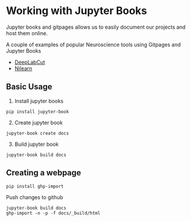 # Working with Jupyter Books
Jupyter books and gitpages allows us to easily document our projects and host them online.

A couple of examples of popular Neuroscience tools using Gitpages and Jupyter Books
- [DeepLabCut](https://deeplabcut.github.io/DeepLabCut/README.html)
- [Nilearn](https://nilearn.github.io/stable/quickstart.html)


## Basic Usage
1. Install jupyter books
```
pip install jupyter-book
```

2. Create jupyter book
```
jupyter-book create docs
```

3. Build jupyter book
```
jupyter-book build docs
```

## Creating a webpage
```
pip install ghp-import
```

Push changes to github
```
jupyter-book build docs
ghp-import -n -p -f docs/_build/html
```


